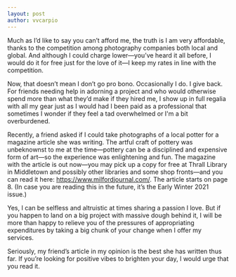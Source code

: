 ```yaml
---
layout: post
author: vvcarpio
---
```

Much as I’d like to say you can’t afford me, the truth is I am very affordable, thanks to the competition among photography companies both local and global. And although I could charge lower—you’ve heard it all before, I would do it for free just for the love of it—I keep my rates in line with the competition.

Now, that doesn’t mean I don’t go pro bono. Occasionally I do. I give back. For friends needing help in adorning a project and who would otherwise spend more than what they’d make if they hired me, I show up in full regalia with all my gear just as I would had I been paid as a professional that sometimes I wonder if they feel a tad overwhelmed or I'm a bit overburdened.

Recently, a friend asked if I could take photographs of a local potter for a magazine article she was writing. The artful craft of pottery was unbeknownst to me at the time—pottery can be a disciplined and expensive form of art—so the experience was enlightening and fun. The magazine with the article is out now—you may pick up a copy for free at Thrall Library in Middletown and possibly other libraries and some shop fronts—and you can read it here: https://www.milfordjournal.com/. The article starts on page 8. (In case you are reading this in the future, it’s the Early Winter 2021 issue.)

Yes, I can be selfless and altruistic at times sharing a passion I love. But if you happen to land on a big project with massive dough behind it, I will be more than happy to relieve you of the pressures of appropriating expenditures by taking a big chunk of your change when I offer my services.

Seriously, my friend’s article in my opinion is the best she has written thus far. If you’re looking for positive vibes to brighten your day, I would urge that you read it.
